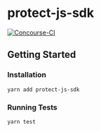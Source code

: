 # protect-js-sdk

[![Concourse-CI](https://concourse.ns8-infrastructure.com/api/v1/teams/main/pipelines/protect-js-sdk/jobs/lint/badge)](https://concourse.ns8-infrastructure.com/teams/main/pipelines/protect-js-sdk)

## Getting Started

### Installation

`yarn add protect-js-sdk`

### Running Tests

`yarn test` 
